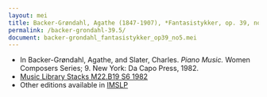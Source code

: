 ```yaml
---
layout: mei
title: Backer-Grøndahl, Agathe (1847-1907), *Fantasistykker, op. 39, no. 5 - I Baaden*
permalink: /backer-grondahl-39.5/
document: backer-grondahl_fantasistykker_op39_no5.mei
---
```


- In Backer-Grøndahl, Agathe, and Slater, Charles. *Piano Music.* Women Composers Series; 9. New York: Da Capo Press, 1982.
- <a href="https://tufts-primo.hosted.exlibrisgroup.com/permalink/f/14dinuo/01TUN_ALMA2185674780003851" target="_blank">Music Library Stacks M22.B19 S6 1982</a>
- Other editions available in <a href="https://imslp.org/wiki/10_Fantasistykker%2C_Op.39_(Backer-Gr%C3%B8ndahl%2C_Agathe)" target="_blank">IMSLP</a>
